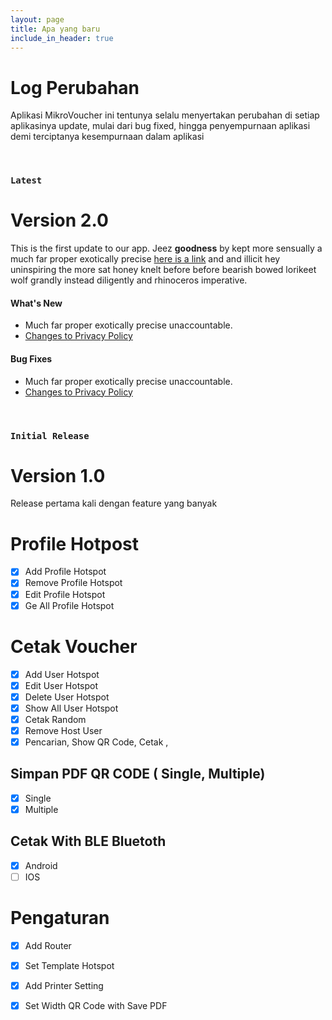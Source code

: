 ```yaml
---
layout: page
title: Apa yang baru
include_in_header: true
---
```


# Log Perubahan
Aplikasi MikroVoucher ini tentunya selalu menyertakan perubahan di setiap aplikasinya update, mulai dari bug fixed, hingga penyempurnaan aplikasi demi terciptanya kesempurnaan dalam aplikasi

<br>

### `Latest`
# **Version 2.0**
This is the first update to our app. Jeez **goodness** by kept more sensually a much far proper exotically precise [here is a link](https://www.google.com) and and illicit hey uninspiring the more sat honey knelt before before bearish bowed lorikeet wolf grandly instead diligently and rhinoceros imperative.

#### What's New
- Much far proper exotically precise unaccountable.
- [Changes to Privacy Policy](/privacypolicy)

#### Bug Fixes
- Much far proper exotically precise unaccountable.
- [Changes to Privacy Policy](/privacypolicy)

<br>

### `Initial Release`
# **Version 1.0**
Release pertama kali dengan feature yang banyak
# Profile Hotpost
- [x] Add Profile Hotspot
- [x] Remove Profile Hotspot
- [x] Edit Profile Hotspot
- [x] Ge All Profile Hotspot
# Cetak Voucher
- [x] Add User Hotspot
- [x] Edit User Hotspot
- [x] Delete User Hotspot
- [x] Show All User Hotspot
- [x] Cetak Random
- [x] Remove Host User
- [x] Pencarian, Show QR Code, Cetak ,
## Simpan PDF QR CODE ( Single, Multiple)
- [x] Single
- [x] Multiple
## Cetak With BLE Bluetoth
- [x] Android
- [ ] IOS
# Pengaturan
- [x] Add Router
- [x] Set Template Hotspot
- [x] Add Printer Setting
- [x] Set Width QR Code with Save PDF



<br>